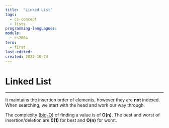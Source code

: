 ```yaml
---
title:  "Linked List"
tags:
  - cs-concept
  - lists
programming-languagues:
module:
  - cs2004
term:
  - first
last-edited:
created: 2022-10-24
---
```

# Linked List
---
It maintains the insertion order of elements, however they are **not** indexed. When searching, we start with the head and work our way through.

The complexity ([big-O](notes/university/cs2004/big-o-notation.md)) of finding a value is of **O(n)**. The best and worst of insertion/deletion are **0(1)** for best and **O(n)** for worst.